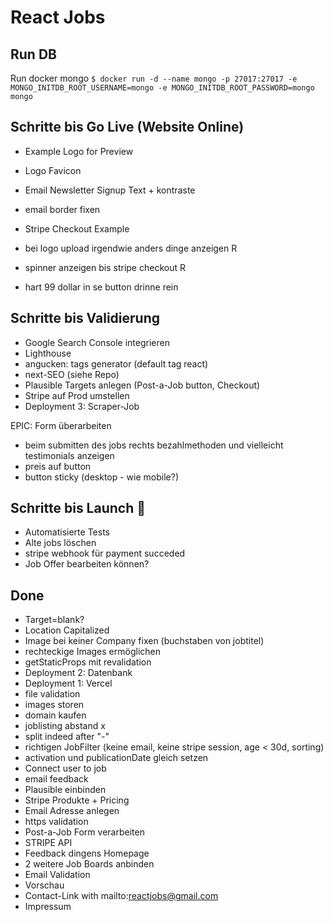 # React Jobs

## Run DB

Run docker mongo
`$ docker run -d --name mongo -p 27017:27017 -e MONGO_INITDB_ROOT_USERNAME=mongo -e MONGO_INITDB_ROOT_PASSWORD=mongo mongo`

## Schritte bis Go Live (Website Online)

- Example Logo for Preview
- Logo Favicon
- Email Newsletter Signup Text + kontraste
- email border fixen
- Stripe Checkout Example

- bei logo upload irgendwie anders dinge anzeigen R
- spinner anzeigen bis stripe checkout R
- hart 99 dollar in se button drinne rein

## Schritte bis Validierung

- Google Search Console integrieren
- Lighthouse
- angucken: tags generator (default tag react)
- next-SEO (siehe Repo)
- Plausible Targets anlegen (Post-a-Job button, Checkout)
- Stripe auf Prod umstellen
- Deployment 3: Scraper-Job

EPIC: Form überarbeiten

- beim submitten des jobs rechts bezahlmethoden und vielleicht testimonials anzeigen
- preis auf button
- button sticky (desktop - wie mobile?)

## Schritte bis Launch 🚀

- Automatisierte Tests
- Alte jobs löschen
- stripe webhook für payment succeded
- Job Offer bearbeiten können?

## Done

- Target=blank?
- Location Capitalized
- Image bei keiner Company fixen (buchstaben von jobtitel)
- rechteckige Images ermöglichen
- getStaticProps mit revalidation
- Deployment 2: Datenbank
- Deployment 1: Vercel
- file validation
- images storen
- domain kaufen
- joblisting abstand x
- split indeed after "-"
- richtigen JobFilter (keine email, keine stripe session, age < 30d, sorting)
- activation und publicationDate gleich setzen
- Connect user to job
- email feedback
- Plausible einbinden
- Stripe Produkte + Pricing
- Email Adresse anlegen
- https validation
- Post-a-Job Form verarbeiten
- STRIPE API
- Feedback dingens Homepage
- 2 weitere Job Boards anbinden
- Email Validation
- Vorschau
- Contact-Link with mailto:reactjobs@gmail.com
- Impressum
